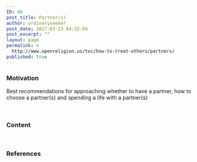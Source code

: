 ```yaml
---
ID: 86
post_title: Partner(s)
author: ordinaryseeker
post_date: 2017-03-23 04:32:04
post_excerpt: ""
layout: page
permalink: >
  http://www.openreligion.us/toc/how-to-treat-others/partners/
published: true
---
```

<h3>Motivation</h3>
Best recommendations for approaching whether to have a partner, how to choose a partner(s) and spending a life with a partner(s)

&nbsp;
<h3>Content</h3>
&nbsp;
<h3>References</h3>